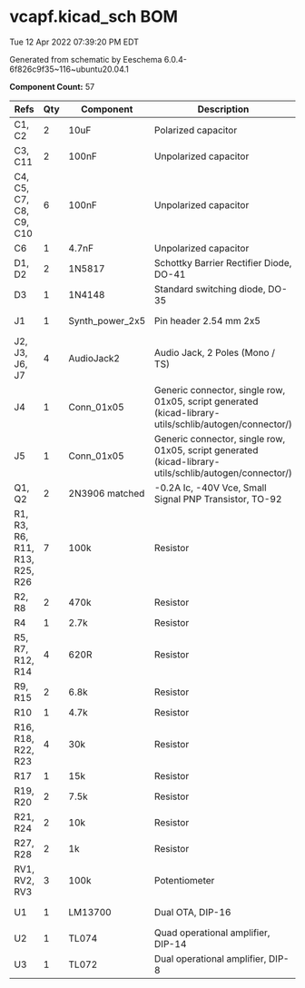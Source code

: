 # vcapf.kicad_sch BOM

Tue 12 Apr 2022 07:39:20 PM EDT

Generated from schematic by Eeschema 6.0.4-6f826c9f35~116~ubuntu20.04.1

**Component Count:** 57

| Refs | Qty | Component | Description | Vendor | SKU |
| ----- | --- | ---- | ----------- | ---- | ---- |
| C1, C2 | 2 | 10uF | Polarized capacitor | Tayda | A-4349 |
| C3, C11 | 2 | 100nF | Unpolarized capacitor | Tayda |  |
| C4, C5, C7, C8, C9, C10 | 6 | 100nF | Unpolarized capacitor | Tayda | A-553 |
| C6 | 1 | 4.7nF | Unpolarized capacitor | Tayda |  |
| D1, D2 | 2 | 1N5817 | Schottky Barrier Rectifier Diode, DO-41 | Tayda | A-159 |
| D3 | 1 | 1N4148 | Standard switching diode, DO-35 | Tayda | A-157 |
| J1 | 1 | Synth_power_2x5 | Pin header 2.54 mm 2x5 | Tayda | A-2939 |
| J2, J3, J6, J7 | 4 | AudioJack2 | Audio Jack, 2 Poles (Mono / TS) | Tayda | A-1121 |
| J4 | 1 | Conn_01x05 | Generic connector, single row, 01x05, script generated (kicad-library-utils/schlib/autogen/connector/) |  |  |
| J5 | 1 | Conn_01x05 | Generic connector, single row, 01x05, script generated (kicad-library-utils/schlib/autogen/connector/) |  |  |
| Q1, Q2 | 2 | 2N3906 matched | -0.2A Ic, -40V Vce, Small Signal PNP Transistor, TO-92 | Tayda | A-117 |
| R1, R3, R6, R11, R13, R25, R26 | 7 | 100k | Resistor | Tayda |  |
| R2, R8 | 2 | 470k | Resistor | Tayda |  |
| R4 | 1 | 2.7k | Resistor | Tayda |  |
| R5, R7, R12, R14 | 4 | 620R | Resistor | Tayda |  |
| R9, R15 | 2 | 6.8k | Resistor | Tayda |  |
| R10 | 1 | 4.7k | Resistor | Tayda |  |
| R16, R18, R22, R23 | 4 | 30k | Resistor | Tayda |  |
| R17 | 1 | 15k | Resistor | Tayda |  |
| R19, R20 | 2 | 7.5k | Resistor | Tayda |  |
| R21, R24 | 2 | 10k | Resistor | Tayda |  |
| R27, R28 | 2 | 1k | Resistor | Tayda |  |
| RV1, RV2, RV3 | 3 | 100k | Potentiometer | Tayda |  |
| U1 | 1 | LM13700 | Dual OTA, DIP-16 | Tayda | A-900 |
| U2 | 1 | TL074 | Quad operational amplifier, DIP-14 | Tayda | A-1138 |
| U3 | 1 | TL072 | Dual operational amplifier, DIP-8 | Tayda | A-037 |
    
